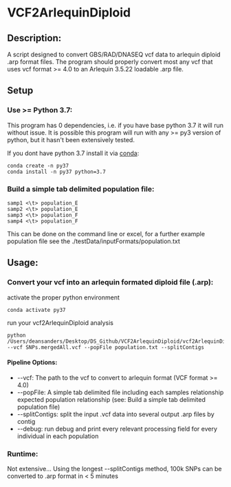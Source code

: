 # VCF2ArlequinDiploid

## Description:
A script designed to convert GBS/RAD/DNASEQ vcf data to arlequin diploid .arp format files. The program should properly convert most any vcf that uses vcf format >= 4.0 to an Arlequin 3.5.22 loadable .arp file.

## Setup
### Use >= Python 3.7:
This program has 0 dependencies, i.e. if you have base python 3.7 it will run without issue. It is possible this program will run with any >= py3 version of python, but it hasn't been extensively tested.

If you dont have python 3.7 install it via [conda](https://docs.conda.io/en/latest/miniconda.html):
```
conda create -n py37
conda install -n py37 python=3.7
```
### Build a simple tab delimited population file:
```
samp1 <\t> population_E
samp2 <\t> population_E
samp3 <\t> population_F
samp4 <\t> population_F
```
This can be done on the command line or excel, for a further example population file see the ./testData/inputFormats/population.txt

## Usage:
### Convert your vcf into an arlequin formated diploid file (.arp):
activate the proper python environment
```
conda activate py37
```
run your vcf2ArlequinDiploid analysis
```
python /Users/deansanders/Desktop/DS_Github/VCF2ArlequinDiploid/vcf2ArlequinDiploid.py --vcf SNPs.mergedAll.vcf --popFile population.txt --splitContigs
```

#### Pipeline Options:

* --vcf:     The path to the vcf to convert to arlequin format (VCF format >= 4.0)
* --popFile:      A simple tab delimited file including each samples relationship expected population relationship (see: Build a simple tab delimited population file)
* --splitContigs:        split the input .vcf data into several output .arp files by contig
* --debug:       run debug and print every relevant processing field for every individual in each population

### Runtime:
Not extensive... Using the longest --splitContigs method, 100k SNPs can be converted to .arp format in < 5 minutes
